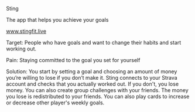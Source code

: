 Sting 

The app that helps you achieve your goals

www.stingfit.live

Target:
People who have goals and want to change their habits and start working out.

Pain:
Staying committed to the goal you set for yourself

Solution:
You start by setting a goal and choosing an amount of money you’re willing to lose if you don’t make it. Sting connects to your Strava account and checks that you actually worked out. If you don't, you lose money. 
You can also create group challenges with your friends. The money you lose is redistributed to your friends. You can also play cards to increase or decrease other player's weekly goals.
